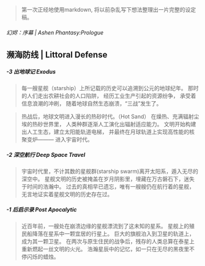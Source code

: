 > 第一次正经地使用markdown,
> 将以前杂乱写下想法整理出一片完整的设定稿。

###### 幻烬：序幕 | Ashen Phantasy:Prologue
## 濒海防线 | Littoral Defense

##### -3 出地球记 Exodus
> 每一艘星舰（starship）上所记载的历史可以追溯到公元的地球纪年。
那时的人们走出农耕社会的人口陷阱，
经历工业生产引起的资源纷争，
承受着信息浪潮的冲刷，
随着地球自然生态崩溃，“三战”发生了。

> 热战后，地球文明进入漫长的热砂时代。（Hot Sand）
在燥热、充满辐射尘埃的热砂世界里，
人类种群逐渐人工演化出辐射适应能力。
文明开始构建出人工生态，建立太阳能轨道电梯，
并最终在月球轨道上实现高性能的核聚变炉———
进入宇宙时代。

##### -2 深空航行 Deep Space Travel
> 宇宙时代里，不计其数的星舰群(starship swarm)离开太阳系，遁入无尽的深空中。
星舰文明的历史被掩盖在岁月阴影里，埋藏在万古磐石下，迷失于时间的浩瀚中。
过去的真相早已遗忘，唯有一艘艘仍在航行着的星舰，无言地证实着星舰文明的历史存在过。

##### -1 后启示录 Post Apocalytic
> 近百年前，一艘处在崩溃边缘的星舰漂流到了这未知的星系。
星舰上的殖民船降落在星系中一颗宜居的行星上。
巨大的旗舰泊入到卫星的轨道上，成为其一颗卫星。
在两次与原生住民的战争后，残存的人类总算在泰星上重新燃起一丝文明的火光。
浩瀚星辰中的记忆，如一只在无尽的黑夜里不停闪烁的蜡烛。